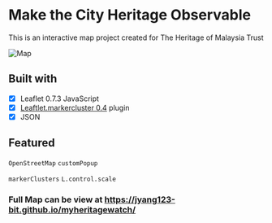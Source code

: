 # Make the City Heritage Observable 

This is an interactive map project created for The Heritage of Malaysia Trust  


![Map](https://user-images.githubusercontent.com/58260451/75676875-22c6fb80-5cc5-11ea-8eaa-1d7b2ab50596.PNG)


Built with 
----
- [x] Leaflet 0.7.3 JavaScript 
- [x] [Leaftlet.markercluster 0.4](https://github.com/Leaflet/Leaflet.markercluster) plugin 
- [x] JSON 

Featured
----
`OpenStreetMap`        `customPopup`        

`markerClusters`         `L.control.scale`


### Full Map can be view at https://jyang123-bit.github.io/myheritagewatch/
